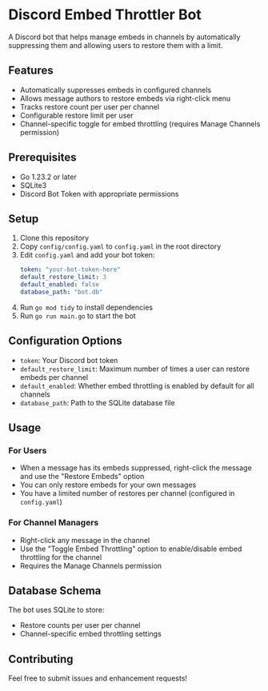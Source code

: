 # Discord Embed Throttler Bot

A Discord bot that helps manage embeds in channels by automatically suppressing them and allowing users to restore them with a limit.

## Features

- Automatically suppresses embeds in configured channels
- Allows message authors to restore embeds via right-click menu
- Tracks restore count per user per channel
- Configurable restore limit per user
- Channel-specific toggle for embed throttling (requires Manage Channels permission)

## Prerequisites

- Go 1.23.2 or later
- SQLite3
- Discord Bot Token with appropriate permissions

## Setup

1. Clone this repository
2. Copy `config/config.yaml` to `config.yaml` in the root directory
3. Edit `config.yaml` and add your bot token:
   ```yaml
   token: "your-bot-token-here"
   default_restore_limit: 3
   default_enabled: false
   database_path: "bot.db"
   ```
4. Run `go mod tidy` to install dependencies
5. Run `go run main.go` to start the bot

## Configuration Options

- `token`: Your Discord bot token
- `default_restore_limit`: Maximum number of times a user can restore embeds per channel
- `default_enabled`: Whether embed throttling is enabled by default for all channels
- `database_path`: Path to the SQLite database file

## Usage

### For Users
- When a message has its embeds suppressed, right-click the message and use the "Restore Embeds" option
- You can only restore embeds for your own messages
- You have a limited number of restores per channel (configured in `config.yaml`)

### For Channel Managers
- Right-click any message in the channel
- Use the "Toggle Embed Throttling" option to enable/disable embed throttling for the channel
- Requires the Manage Channels permission

## Database Schema

The bot uses SQLite to store:
- Restore counts per user per channel
- Channel-specific embed throttling settings

## Contributing

Feel free to submit issues and enhancement requests! 